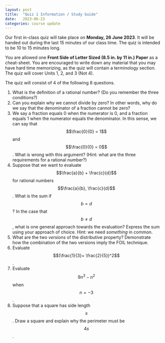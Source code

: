```yaml
---
layout: post
title:  "Quiz 1 Information / Study Guide"
date:   2023-06-23
categories: course update
---
```


Our first in-class quiz will take place on **Monday, 26 June 2023**. It will be handed out during the last 15 minutes of our class time. The quiz is intended to be 10 to 15 minutes long.  

You are allowed one **Front Side of Letter Sized (8.5 in. by 11 in.) Paper** as a cheat-sheet. You are encouraged to write down any material that you may have hard time memorizing, as the quiz will contain a terminology section. The quiz will cover Units 1, 2, and 3 (Not 4). 

The quiz will consist of 4 of the following 8 questions.  

1. What is the definition of a rational number? (Do you remember the three conditions?)
2. Can you explain why we cannot divide by zero? In other words, why do we say that the denominator of a fraction cannot be zero?
3. We say a fraction equals 0 when the numerator is 0, and a fraction equals 1 when the numerator equals the denominator. In this sense, we can say that $$\frac{0}{0} = 1$$ and $$\frac{0}{0} = 0$$. What is wrong with this argument? (Hint: what are the three requirements for a rational number?)
4. Suppose that we want to evaluate $$\frac{a}{b} + \frac{c}{d}$$ for rational numbers $$\frac{a}{b}, \frac{c}{d}$$. What is the sum if $$b = d$$? In the case that $$b \not = d$$, what is one general approach towards the evaluation? Express the sum using your approach of choice. Hint: we need _something_ in common.
5. What are the two _versions_ of the distributive property? Demonstrate how the combination of the two versions imply the FOIL technique. 
6. Evaluate $$(\frac{1}{3}+ \frac{2}{5})^2$$.
7. Evaluate $$9n^3 - n^2$$ when $$n = -3$$. 
8. Suppose that a square has side length $$s$$. Draw a square and explain why the perimeter must be $$4s$$. 